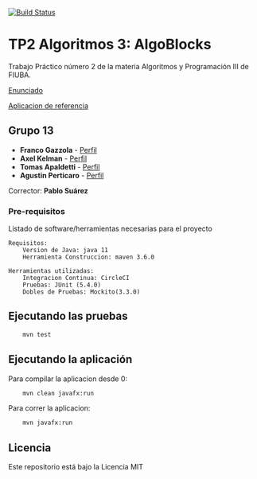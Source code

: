 [![Build Status](https://circleci.com/gh/Tomas-L-Apal/Trabajo-Practico-2-Algo-3.svg?style=shield)](https://app.circleci.com/pipelines/github/Tomas-L-Apal/Trabajo-Practico-2-Algo-3)


# TP2 Algoritmos 3: AlgoBlocks

Trabajo Práctico número 2 de la materia Algoritmos y Programación III de FIUBA.

[Enunciado](https://docs.google.com/document/d/1mVxDk4yDnr1ck9b-jBZ9ZcSXvRVdQCUoggX72gO6PSc/edit#heading=h.9u57u5a1640z)

[Aplicacion de referencia](https://studio.code.org/s/pre-express-2020/stage/8/puzzle/2)

## Grupo 13

* **Franco Gazzola** - [Perfil](https://github.com/franco-jyq)
* **Axel Kelman** - [Perfil](https://github.com/axelkelman)
* **Tomas Apaldetti** - [Perfil](https://github.com/Tomas-L-Apal)
* **Agustin Perticaro** - [Perfil](https://github.com/AgusPerti)

Corrector: **Pablo Suárez**

### Pre-requisitos

Listado de software/herramientas necesarias para el proyecto

```
Requisitos:
    Version de Java: java 11
    Herramienta Construccion: maven 3.6.0

Herramientas utilizadas:
    Integracion Continua: CircleCI
    Pruebas: JUnit (5.4.0)
    Dobles de Pruebas: Mockito(3.3.0)
```



## Ejecutando las pruebas

```bash
    mvn test
```

## Ejecutando la aplicación

Para compilar la aplicacion desde 0:
```bash
    mvn clean javafx:run
```
Para correr la aplicacion:
```bash
    mvn javafx:run
```

## Licencia

Este repositorio está bajo la Licencia MIT
